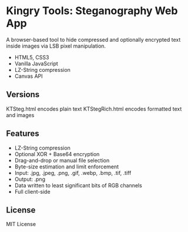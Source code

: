 # Kingry Tools: Steganography Web App

A browser-based tool to hide compressed and optionally encrypted text inside images via LSB pixel manipulation.

- HTML5, CSS3
- Vanilla JavaScript
- LZ-String compression
- Canvas API

## Versions
KTSteg.html encodes plain text
KTStegRich.html encodes formatted text and images

## Features

- LZ-String compression
- Optional XOR + Base64 encryption
- Drag-and-drop or manual file selection
- Byte-size estimation and limit enforcement
- Input: .jpg, .jpeg, .png, .gif, .webp, .bmp, .tif, .tiff
- Output: .png
- Data written to least significant bits of RGB channels
- Full client-side

## License

MIT License
